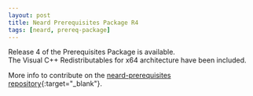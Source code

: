 ```yaml
---
layout: post
title: Neard Prerequisites Package R4
tags: [neard, prereq-package]
---
```


Release 4 of the Prerequisites Package is available.<br />
The Visual C++ Redistributables for x64 architecture have been included.

More info to contribute on the [neard-prerequisites repository](https://github.com/crazy-max/neard-prerequisites){:target="_blank"}.